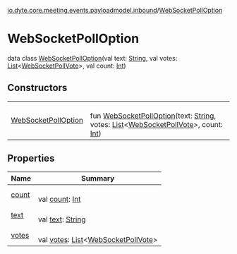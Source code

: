 [io.dyte.core.meeting.events.payloadmodel.inbound](../index.md)/[WebSocketPollOption](index.md)

# WebSocketPollOption


data class [WebSocketPollOption](index.md)(val text: [String](https://kotlinlang.org/api/latest/jvm/stdlib/kotlin/-string/index.html), val votes: [List](https://kotlinlang.org/api/latest/jvm/stdlib/kotlin.collections/-list/index.html)&lt;[WebSocketPollVote](../-web-socket-poll-vote/index.md)&gt;, val count: [Int](https://kotlinlang.org/api/latest/jvm/stdlib/kotlin/-int/index.html))

## Constructors

| | |
|---|---|
| [WebSocketPollOption](-web-socket-poll-option.md) | <br/>fun [WebSocketPollOption](-web-socket-poll-option.md)(text: [String](https://kotlinlang.org/api/latest/jvm/stdlib/kotlin/-string/index.html), votes: [List](https://kotlinlang.org/api/latest/jvm/stdlib/kotlin.collections/-list/index.html)&lt;[WebSocketPollVote](../-web-socket-poll-vote/index.md)&gt;, count: [Int](https://kotlinlang.org/api/latest/jvm/stdlib/kotlin/-int/index.html)) |

## Properties

| Name | Summary |
|---|---|
| [count](count.md) | <br/>val [count](count.md): [Int](https://kotlinlang.org/api/latest/jvm/stdlib/kotlin/-int/index.html) |
| [text](text.md) | <br/>val [text](text.md): [String](https://kotlinlang.org/api/latest/jvm/stdlib/kotlin/-string/index.html) |
| [votes](votes.md) | <br/>val [votes](votes.md): [List](https://kotlinlang.org/api/latest/jvm/stdlib/kotlin.collections/-list/index.html)&lt;[WebSocketPollVote](../-web-socket-poll-vote/index.md)&gt; |
